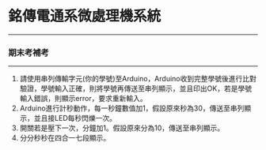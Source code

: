 # 銘傳電通系微處理機系統

----

### 期末考補考

----
1. 請使用串列傳輸字元(你的學號)至Arduino，Arduino收到完整學號後進行比對驗證，學號輸入正確，則將學號再傳送至串列顯示，並且印出OK，若是學號輸入錯誤，則顯示error，要求重新輸入。<br>
2. Arduino進行計秒動作，每一秒鐘數值加1，假設原來秒為30，傳送至串列顯示，並且接LED每秒閃爍一次。<br>
3. 開關若是壓下一次，分鐘加1。假設原來分為10，傳送至串列顯示。<br>
4. 分分秒秒在四合一七段顯示。<br>
